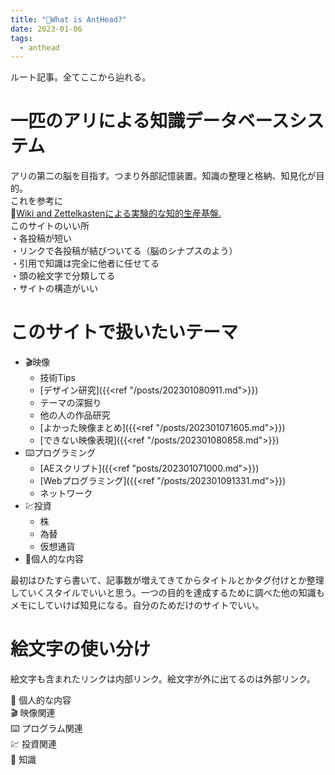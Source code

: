 ```yaml
---
title: "🐜What is AntHead?"
date: 2023-01-06
tags:
  - anthead
---
```


ルート記事。全てここから辿れる。
  
# 一匹のアリによる知識データベースシステム
アリの第二の脳を目指す。つまり外部記憶装置。知識の整理と格納、知見化が目的。  
これを参考に  
📝[Wiki and Zettelkastenによる実験的な知的生産基盤.](https://keido.site/notes/)  
このサイトのいい所  
・各投稿が短い  
・リンクで各投稿が結びついてる（脳のシナプスのよう）  
・引用で知識は完全に他者に任せてる  
・頭の絵文字で分類してる  
・サイトの構造がいい  
  
# このサイトで扱いたいテーマ
- 🎬映像
  - 技術Tips
  - [デザイン研究]({{<ref "/posts/202301080911.md">}})
  - テーマの深掘り
  - 他の人の作品研究
  - [よかった映像まとめ]({{<ref "/posts/202301071605.md">}})
  - [できない映像表現]({{<ref "/posts/202301080858.md">}})
- ⌨️プログラミング
  - [AEスクリプト]({{<ref "posts/202301071000.md">}})
  - [Webプログラミング]({{<ref "/posts/202301091331.md">}})
  - ネットワーク
- 💹投資
  - 株
  - 為替
  - 仮想通貨
- 🐜個人的な内容
  <!-- - [好きな歌詞 フレーズ]({{<ref "/posts/202301072320.md">}}) -->

最初はひたすら書いて、記事数が増えてきてからタイトルとかタグ付けとか整理していくスタイルでいいと思う。一つの目的を達成するために調べた他の知識もメモにしていけば知見になる。自分のためだけのサイトでいい。  

# 絵文字の使い分け
絵文字も含まれたリンクは内部リンク。絵文字が外に出てるのは外部リンク。  

🐜 個人的な内容  
🎬 映像関連  
⌨️ プログラム関連  
💹 投資関連  
📝 知識  